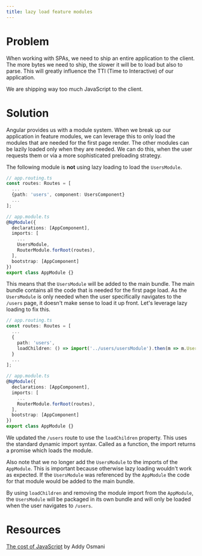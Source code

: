 ```yaml
---
title: lazy load feature modules
---
```


# Problem

When working with SPAs, we need to ship an entire application to the client. The more bytes we need to ship, the slower it will be to load but also to parse. This will greatly influence the TTI (Time to Interactive) of our application.

We are shipping way too much JavaScript to the client.

# Solution

Angular provides us with a module system. When we break up our application in feature modules, we can leverage this to only load the modules that are needed for the first page render. The other modules can be lazily loaded only when they are needed. We can do this, when the user requests them or via a more sophisticated preloading strategy.

The following module is **not** using lazy loading to load the `UsersModule`.

```ts
// app.routing.ts
const routes: Routes = [
  ...
  {path: 'users', component: UsersComponent}
  ...
];

// app.module.ts
@NgModule({
  declarations: [AppComponent],
  imports: [
    ...
    UsersModule,
    RouterModule.forRoot(routes),
  ],
  bootstrap: [AppComponent]
})
export class AppModule {}
```

This means that the `UsersModule` will be added to the main bundle. The main bundle contains all the code that is needed for the first page load. As the `UsersModule` is only needed when the user specifically navigates to the `/users` page, it doesn't make sense to load it up front. Let's leverage lazy loading to fix this.

```ts
// app.routing.ts
const routes: Routes = [
  ...
  {
    path: 'users',
    loadChildren: () => import('../users/usersModule').then(m => m.UsersModule)
  }
  ...
];

// app.module.ts
@NgModule({
  declarations: [AppComponent],
  imports: [
    ...
    RouterModule.forRoot(routes),
  ],
  bootstrap: [AppComponent]
})
export class AppModule {}
```

We updated the `/users` route to use the `loadChildren` property. This uses the standard dynamic import syntax.
Called as a function, the import returns a promise which loads the module.

Also note that we no longer add the `UsersModule` to the imports of the `AppModule`. This is important because otherwise lazy loading wouldn't work as expected. If the `UsersModule` was referenced by the `AppModule` the code for that module would be added to the main bundle.

By using `loadChildren` and removing the module import from the `AppModule`, the `UsersModule` will be packaged in its own bundle and will only be loaded when the user navigates to `/users`.


# Resources

[The cost of JavaScript](https://medium.com/@addyosmani/the-cost-of-javascript-in-2018-7d8950fbb5d4) by Addy Osmani

